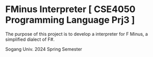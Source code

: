 # FMinus Interpreter [ CSE4050 Programming Language Prj3 ]

The purpose of this project is to develop a interpreter for F Minus, a simplified dialect of F#.

Sogang Univ. 2024 Spring Semester
